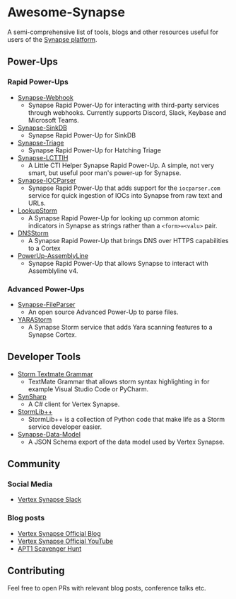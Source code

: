 # Awesome-Synapse
A semi-comprehensive list of tools, blogs and other resources useful for users of the [Synapse platform](https://github.com/vertexproject/synapse). 

## Power-Ups

### Rapid Power-Ups

- [Synapse-Webhook](https://github.com/captainGeech42/synapse-webhook)
  - Synapse Rapid Power-Up for interacting with third-party services through webhooks. Currently supports Discord, Slack, Keybase and Microsoft Teams.
- [Synapse-SinkDB](https://github.com/captainGeech42/synapse-sinkdb)
  - Synapse Rapid Power-Up for SinkDB
- [Synapse-Triage](https://github.com/captainGeech42/synapse-triage)
  - Synapse Rapid Power-Up for Hatching Triage
- [Synapse-LCTTIH](https://github.com/stvrsxz/synapse-lctih)
  - A Little CTI Helper Synapse Rapid Power-Up. A simple, not very smart, but useful poor man's power-up for Synapse. 
- [Synapse-IOCParser](https://github.com/EXC3L-ONE/synapse-iocparser)
  - Synapse Rapid Power-Up that adds support for the `iocparser.com` service for quick ingestion of IOCs into Synapse from raw text and URLs.
- [LookupStorm](https://github.com/gormaniac/lookupstorm)
  - A Synapse Rapid Power-Up for looking up common atomic indicators in Synapse as strings rather than a `<form>=<valu>` pair.
- [DNSStorm](https://github.com/gormaniac/dnsstorm)
  - A Synapse Rapid Power-Up that brings DNS over HTTPS capabilities to a Cortex
- [PowerUp-AssemblyLine](https://github.com/usaa/powerup-assemblyline)
  - Synapse Rapid Power-Up that allows Synapse to interact with Assemblyline v4.

### Advanced Power-Ups
- [Synapse-FileParser](https://github.com/captainGeech42/synapse-fileparser)
  - An open source Advanced Power-Up to parse files.
- [YARAStorm](https://github.com/gormaniac/yarastorm)
  - A Synapse Storm service that adds Yara scanning features to a Synapse Cortex. 

## Developer Tools
- [Storm Textmate Grammar](https://github.com/jeroenvda/storm-textmate-grammar)
  - TextMate Grammar that allows storm syntax highlighting in for example Visual Studio Code or PyCharm.
- [SynSharp](https://github.com/ancailliau/SynSharp)
  - A C# client for Vertex Synapse.
- [StormLib++](https://github.com/gormaniac/stormlibpp)
  - StormLib++ is a collection of Python code that make life as a Storm service developer easier.
- [Synapse-Data-Model](https://github.com/ancailliau/synapse-data-model)
  - A JSON Schema export of the data model used by Vertex Synapse.

## Community

### Social Media
- [Vertex Synapse Slack](https://v.vtx.lk/slack)

### Blog posts
- [Vertex Synapse Official Blog](https://vertex.link/blog)
- [Vertex Synapse Official YouTube](https://www.youtube.com/@vtxproject/videos)
- [APT1 Scavenger Hunt](https://docsend.com/view/76di35ysrpkhrkmj)

## Contributing
Feel free to open PRs with relevant blog posts, conference talks etc. 
